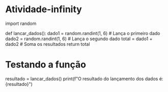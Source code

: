 # Atividade-infinity

import random

def lancar_dados():
    dado1 = random.randint(1, 6)  # Lança o primeiro dado
    dado2 = random.randint(1, 6)  # Lança o segundo dado
    total = dado1 + dado2  # Soma os resultados
    return total

# Testando a função
resultado = lancar_dados()
print(f"O resultado do lançamento dos dados é: {resultado}")
